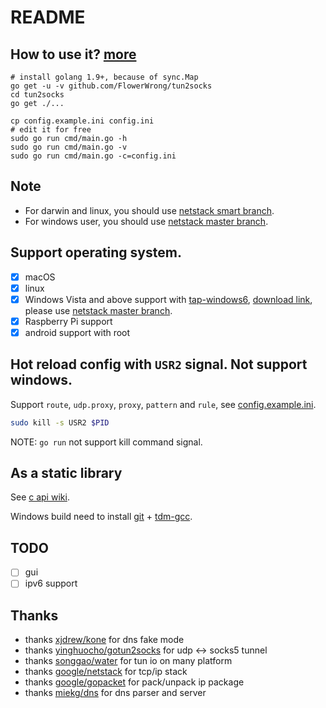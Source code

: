 # README

## How to use it? [more](https://github.com/FlowerWrong/tun2socks/wiki)

```
# install golang 1.9+, because of sync.Map
go get -u -v github.com/FlowerWrong/tun2socks
cd tun2socks
go get ./...

cp config.example.ini config.ini
# edit it for free
sudo go run cmd/main.go -h
sudo go run cmd/main.go -v
sudo go run cmd/main.go -c=config.ini
```

## Note

* For darwin and linux, you should use [netstack smart branch](https://github.com/FlowerWrong/netstack/tree/smart).
* For windows user, you should use [netstack master branch](https://github.com/FlowerWrong/netstack).

## Support operating system.

* [x] macOS
* [x] linux
* [x] Windows Vista and above support with [tap-windows6](https://github.com/OpenVPN/tap-windows6), [download link](http://build.openvpn.net/downloads/releases/latest/), please use [netstack master branch](https://github.com/FlowerWrong/netstack).
* [x] Raspberry Pi support
* [x] android support with root

## Hot reload config with `USR2` signal. Not support windows.

Support `route`, `udp.proxy`, `proxy`, `pattern` and `rule`, see [config.example.ini](https://github.com/FlowerWrong/tun2socks/blob/master/config.example.ini).

```bash
sudo kill -s USR2 $PID
```

NOTE: `go run` not support kill command signal.

## As a static library

See [c api wiki](https://github.com/FlowerWrong/tun2socks/wiki/c-api).

Windows build need to install [git](https://git-scm.com/download) + [tdm-gcc](http://tdm-gcc.tdragon.net/download).

## TODO

* [ ] gui
* [ ] ipv6 support

## Thanks

* thanks [xjdrew/kone](https://github.com/xjdrew/kone) for dns fake mode
* thanks [yinghuocho/gotun2socks](https://github.com/yinghuocho/gotun2socks) for udp <-> socks5 tunnel
* thanks [songgao/water](https://github.com/songgao/water) for tun io on many platform
* thanks [google/netstack](https://github.com/google/netstack) for tcp/ip stack
* thanks [google/gopacket](https://github.com/google/gopacket) for pack/unpack ip package
* thanks [miekg/dns](https://github.com/miekg/dns) for dns parser and server
